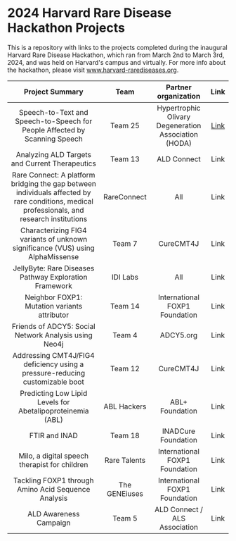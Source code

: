 # 2024 Harvard Rare Disease Hackathon Projects

This is a repository with links to the projects completed during the inaugural Harvard Rare Disease Hackathon, which ran from March 2nd to March 3rd, 2024, and was held on Harvard's campus and virtually. For more info about the hackathon, please visit www.harvard-rarediseases.org. 


| Project Summary | Team  | Partner organization | Link |
| :-------------: |:-----------------:| :-----------:| :-------------: |
| Speech-to-Text and Speech-to-Speech for People Affected by Scanning Speech  | Team 25 | Hypertrophic Olivary Degeneration Association (HODA) | [Link](../main/Team%2025) | 
| Analyzing ALD Targets and Current Therapeutics | Team 13     | ALD Connect | Link | 
| Rare Connect: A platform bridging the gap between individuals affected by rare conditions, medical professionals, and research institutions      | RareConnect    | All  | Link | 
| Characterizing FIG4 variants of unknown significance (VUS) using AlphaMissense | Team 7  | CureCMT4J | Link | 
| JellyByte: Rare Diseases Pathway Exploration Framework  | IDI Labs | All | Link | 
| Neighbor FOXP1: Mutation variants attributor | Team 14   |  International FOXP1 Foundation | Link | 
| Friends of ADCY5: Social Network Analysis using Neo4j      | Team 4    |   ADCY5.org | Link | 
| Addressing CMT4J/FIG4 deficiency using a pressure-reducing customizable boot | Team 12 |  CureCMT4J | Link | 
| Predicting Low Lipid Levels for Abetalipoproteinemia (ABL)   | ABL Hackers     |   ABL+ Foundation | Link | 
| FTIR and INAD      | Team 18     |   INADCure Foundation | Link | 
| Milo, a digital speech therapist for children      | Rare Talents     | International FOXP1 Foundation | Link | 
| Tackling FOXP1 through Amino Acid Sequence Analysis      | The GENEiuses     |  International FOXP1 Foundation | Link | 
| ALD Awareness Campaign      | Team 5     |   ALD Connect / ALS Association | Link | 
